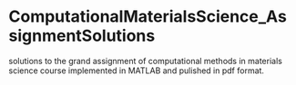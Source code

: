 # ComputationalMaterialsScience_AssignmentSolutions
solutions to the grand assignment of computational methods in materials science course implemented in MATLAB and pulished in pdf format.
